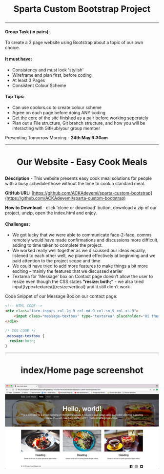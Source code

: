 # <p align="center">Sparta Custom Bootstrap Project</p>
<hr>

#### Group Task (in pairs):

To create a 3 page website using Bootstrap about a topic of our own choice.

#### It must have:
* Consistency and must look 'stylish'
* Wireframe and plan first, before coding
* At least 3 Pages
* Consistent Colour Scheme

#### Top Tips:

* Can use coolors.co to create colour scheme
* Agree on each page before doing ANY coding
* Get the core of the site finished as a pair before working seperately
* Plan out a File structure, Git branch structure, and how you will be interacting with GitHub/your group member

Presenting Tomorrow Morning - **24th May 9:30am**
<hr>

# <p align="center">Our Website - Easy Cook Meals</p>

**Description** - This website presents easy cook meal solutions for people with a busy schedule/those without the time to cook a standard meal.

**GitHub URL:** 
[https://github.com/ACKAdeyemi/sparta-custom-bootstrap](https://github.com/ACKAdeyemi/sparta-custom-bootstrap)

**How to Download** - click 'clone or download' button, download a zip of our project, unzip, open the index.html and enjoy.

#### Challenges:
* We got lucky that we were able to communicate face-2-face, comms remotely would have made confirmations and discussions more difficult, adding to time taken to complete the project.
* We worked really well together as we discussed our ideas equally, listened to each other well, we planned effectively at beginning and we paid attention to the project scope and time
* We could have tried to add more features to make things a bit more exciting – mainly the features that we discussed earlier
* Textarea for 'Message' box on Contact page doesn't allow the user to resize even though the CSS states **“resize: both;”**  - we also tried input[type=textarea]{resize:vertical} and it still didn't work

Code Snippet of our Message Box on our contact page:

```html
<!-- HTML CODE-->
<div class="form-inputs col-lg-9 col-md-9 col-sm-9 col-xs-9">
	<input class="message-textbox" type="textarea" placeholder="Hi there...">
</div>
```

```css
/* CSS CODE */
.message-textbox {
  resize:both;
}
```
<hr>

# <p align="center">index/Home page screenshot</p>
![Screenshot of index/Home Page](images/screenshot-of-index-page.png)

